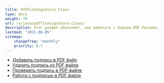 ```yaml
---
title: PdfFileSignature Class
type: docs
weight: 70
url: ru/java/pdffilesignature-class/
description: Этот раздел объясняет, как работать с Aspose.PDF Facades, используя класс PdfFileSignature.
lastmod: "2021-06-05"
sitemap:
    changefreq: "monthly"
    priority: 0.7
---
```


- [Добавить подпись в PDF файл](/pdf/java/add-signature-in-pdf/)
- [Удалить подпись из PDF файла](/pdf/java/remove-signature-from-pdf/)
- [Проверить подпись в PDF файле](/pdf/java/verify-signature-in-pdf/)
- [Работа с подписью в PDF файле](/pdf/java/add-signature-in-pdf/)